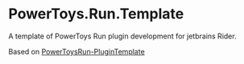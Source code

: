 ﻿# PowerToys.Run.Template

A template of PowerToys Run plugin development for jetbrains Rider.

Based on [PowerToysRun-PluginTemplate](https://github.com/8LWXpg/PowerToysRun-PluginTemplate)
